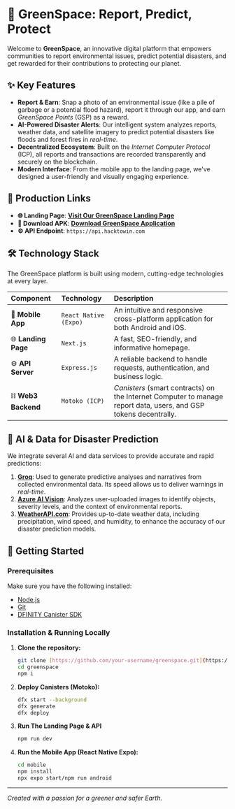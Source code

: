 # 🌳 GreenSpace: Report, Predict, Protect

Welcome to **GreenSpace**, an innovative digital platform that empowers communities to report environmental issues, predict potential disasters, and get rewarded for their contributions to protecting our planet.

## ✨ Key Features

* **Report & Earn**: Snap a photo of an environmental issue (like a pile of garbage or a potential flood hazard), report it through our app, and earn *GreenSpace Points* (GSP) as a reward.
* **AI-Powered Disaster Alerts**: Our intelligent system analyzes reports, weather data, and satellite imagery to predict potential disasters like floods and forest fires in *real-time*.
* **Decentralized Ecosystem**: Built on the *Internet Computer Protocol* (ICP), all reports and transactions are recorded transparently and securely on the blockchain.
* **Modern Interface**: From the mobile app to the landing page, we've designed a user-friendly and visually engaging experience.

## 🔗 Production Links

* **🌐 Landing Page**: [**Visit Our GreenSpace Landing Page**](https://greenspace.hacktowin.com)
* **📱 Download APK**: [**Download GreenSpace Application**](https://expo.dev/artifacts/eas/nvq4YYjVSVinucW1F5bVxt.apk)
* **⚙️ API Endpoint**: `https://api.hacktowin.com`


## 🛠️ Technology Stack

The GreenSpace platform is built using modern, cutting-edge technologies at every layer.

| Component         | Technology            | Description                                                                                             |
| :---------------- | :-------------------- | :------------------------------------------------------------------------------------------------------ |
| 📱 **Mobile App** | `React Native (Expo)` | An intuitive and responsive cross-platform application for both Android and iOS.                        |
| 🌐 **Landing Page** | `Next.js`             | A fast, SEO-friendly, and informative homepage.                                                         |
| ⚙️ **API Server** | `Express.js`          | A reliable backend to handle requests, authentication, and business logic.                              |
| ⛓️ **Web3 Backend** | `Motoko (ICP)`        | *Canisters* (smart contracts) on the Internet Computer to manage report data, users, and GSP tokens decentrally. |

## 🤖 AI & Data for Disaster Prediction

We integrate several AI and data services to provide accurate and rapid predictions:

1.  **[Groq](https://groq.com/)**: Used to generate predictive analyses and narratives from collected environmental data. Its speed allows us to deliver warnings in *real-time*.
2.  **[Azure AI Vision](https://azure.microsoft.com/en-us/products/ai-services/ai-vision)**: Analyzes user-uploaded images to identify objects, severity levels, and the context of environmental reports.
3.  **[WeatherAPI.com](https://www.weatherapi.com/)**: Provides up-to-date weather data, including precipitation, wind speed, and humidity, to enhance the accuracy of our disaster prediction models.

## 🚀 Getting Started

### Prerequisites

Make sure you have the following installed:
* [Node.js](https://nodejs.org/)
* [Git](https://git-scm.com/)
* [DFINITY Canister SDK](https://internetcomputer.org/docs/current/developer-docs/getting-started/install/)

### Installation & Running Locally

1.  **Clone the repository:**
    ```bash
    git clone [https://github.com/your-username/greenspace.git](https://github.com/your-username/greenspace.git)
    cd greenspace
    npm i
    ```

2.  **Deploy Canisters (Motoko):**
    ```bash
    dfx start --background
    dfx generate
    dfx deploy
    ```
    
3. **Run The Landing Page & API**
     ```bash
    npm run dev
    ```

4.  **Run the Mobile App (React Native Expo):**
    ```bash
    cd mobile
    npm install
    npx expo start/npm run android
    ```

---

*Created with a passion for a greener and safer Earth.*
